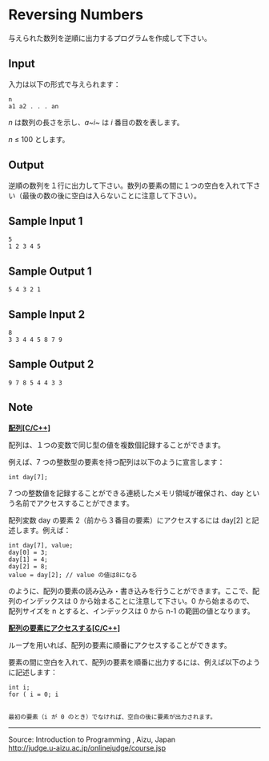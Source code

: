 Reversing Numbers
=================

与えられた数列を逆順に出力するプログラムを作成して下さい。

Input
-----

入力は以下の形式で与えられます：

    n
    a1 a2 . . . an

*n* は数列の長さを示し、*a~i~* は *i* 番目の数を表します。

*n* ≤ 100 とします。

Output
------

逆順の数列を１行に出力して下さい。数列の要素の間に１つの空白を入れて下さい（最後の数の後に空白は入らないことに注意して下さい）。

Sample Input 1
--------------

    5
    1 2 3 4 5

Sample Output 1
---------------

    5 4 3 2 1

Sample Input 2
--------------

    8
    3 3 4 4 5 8 7 9

Sample Output 2
---------------

    9 7 8 5 4 4 3 3

Note
----

**[配列[C/C++]](javascript:void(0))**

配列は、１つの変数で同じ型の値を複数個記録することができます。

例えば、7 つの整数型の要素を持つ配列は以下のように宣言します：

    int day[7];

7 つの整数値を記録することができる連続したメモリ領域が確保され、day
という名前でアクセスすることができます。

配列変数 day の要素 2（前から３番目の要素）にアクセスするには day[2]
と記述します。例えば：

    int day[7], value;
    day[0] = 3;
    day[1] = 4;
    day[2] = 8;
    value = day[2]; // value の値は8になる

のように、配列の要素の読み込み・書き込みを行うことができます。ここで、配列のインデックスは
0 から始まることに注意して下さい。0 から始まるので、配列サイズを n
とすると、インデックスは 0 から n-1 の範囲の値となります。

**[配列の要素にアクセスする[C/C++]](javascript:void(0))**

ループを用いれば、配列の要素に順番にアクセスすることができます。

要素の間に空白を入れて、配列の要素を順番に出力するには、例えば以下のように記述します：

    int i;
    for ( i = 0; i 


    最初の要素（i が 0 のとき）でなければ、空白の後に要素が出力されます。

* * * * *

Source: Introduction to Programming , Aizu, Japan\
 <http://judge.u-aizu.ac.jp/onlinejudge/course.jsp>

 

